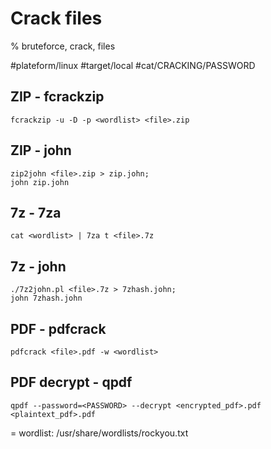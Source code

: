 # Crack files

% bruteforce, crack, files

#plateform/linux  #target/local  #cat/CRACKING/PASSWORD 

## ZIP - fcrackzip
```
fcrackzip -u -D -p <wordlist> <file>.zip
```

## ZIP - john
```
zip2john <file>.zip > zip.john;
john zip.john
```

## 7z - 7za
```
cat <wordlist> | 7za t <file>.7z
```

## 7z - john
```
./7z2john.pl <file>.7z > 7zhash.john;
john 7zhash.john
```

## PDF - pdfcrack
```
pdfcrack <file>.pdf -w <wordlist>
```

## PDF decrypt - qpdf
```
qpdf --password=<PASSWORD> --decrypt <encrypted_pdf>.pdf <plaintext_pdf>.pdf
```

= wordlist: /usr/share/wordlists/rockyou.txt
